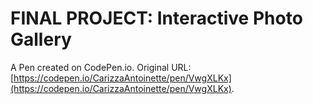 # FINAL PROJECT: Interactive Photo Gallery

A Pen created on CodePen.io. Original URL: [https://codepen.io/CarizzaAntoinette/pen/VwgXLKx](https://codepen.io/CarizzaAntoinette/pen/VwgXLKx).

